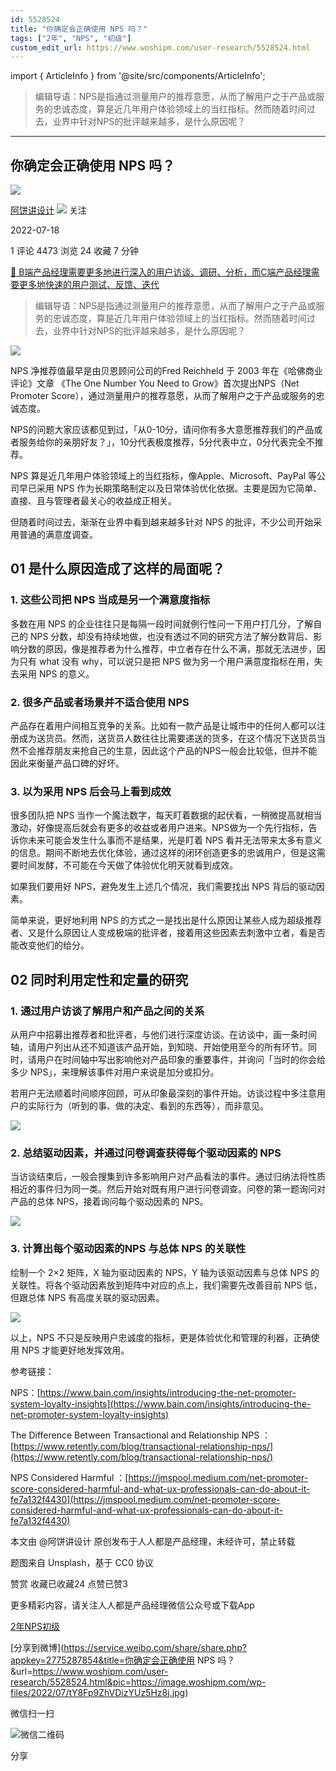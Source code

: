 ```yaml
---
id: 5528524
title: "你确定会正确使用 NPS 吗？"
tags: ["2年", "NPS", "初级"]
custom_edit_url: https://www.woshipm.com/user-research/5528524.html
---
```

import { ArticleInfo } from '@site/src/components/ArticleInfo';

<ArticleInfo
    author="阿饼讲设计"
    authorLink="https://www.woshipm.com/u/1425659"
    published="2022-07-18"
    views={4473}
    comments={1}
    collects={24}
/>

> 编辑导语：NPS是指通过测量用户的推荐意愿，从而了解用户之于产品或服务的忠诚态度，算是近几年用户体验领域上的当红指标。然而随着时间过去，业界中针对NPS的批评越来越多，是什么原因呢？

---

## 你确定会正确使用 NPS 吗？

[![](https://image.woshipm.com/wp-files/2022/05/Jt16xB4ZXD1dNoX3yDzQ.jpg!/both/72x72)](https://www.woshipm.com/u/1425659)

[阿饼讲设计](https://www.woshipm.com/u/1425659) ![](https://static.woshipm.com/tag/1101_1@2x.png) 关注

2022-07-18

1 评论 4473 浏览 24 收藏 7 分钟

[🔗 B端产品经理需要更多地进行深入的用户访谈、调研、分析，而C端产品经理需要更多地快速的用户测试、反馈、迭代](https://ke.qidianla.com/courses/bcpm)

> 编辑导语：NPS是指通过测量用户的推荐意愿，从而了解用户之于产品或服务的忠诚态度，算是近几年用户体验领域上的当红指标。然而随着时间过去，业界中针对NPS的批评越来越多，是什么原因呢？

![](https://image.woshipm.com/wp-files/2022/07/tY8Fp9ZhVDizYUz5Hz8j.jpg)

NPS 净推荐值最早是由贝恩顾问公司的Fred Reichheld 于 2003 年在《哈佛商业评论》文章 《The One Number You Need to Grow》首次提出NPS（Net Promoter Score），通过测量用户的推荐意愿，从而了解用户之于产品或服务的忠诚态度。

NPS的问题大家应该都见到过，「从0-10分，请问你有多大意愿推荐我们的产品或者服务给你的亲朋好友？」，10分代表极度推荐，5分代表中立，0分代表完全不推荐。

NPS 算是近几年用户体验领域上的当红指标，像Apple、Microsoft、PayPal 等公司早已采用 NPS 作为长期策略制定以及日常体验优化依据。主要是因为它简单、直接、且与管理者最关心的收益成正相关。

但随着时间过去，渐渐在业界中看到越来越多针对 NPS 的批评，不少公司开始采用普通的满意度调查。

## 01 是什么原因造成了这样的局面呢？

### 1\. 这些公司把 NPS 当成是另一个满意度指标

多数在用 NPS 的企业往往只是每隔一段时间就例行性问一下用户打几分，了解自己的 NPS 分数，却没有持续地做，也没有透过不同的研究方法了解分数背后、影响分数的原因，像是推荐者为什么推荐，中立者存在什么不满，那就无法进步，因为只有 what 没有 why，可以说只是把 NPS 做为另一个用户满意度指标在用，失去采用 NPS 的意义。

### 2\. 很多产品或者场景并不适合使用 NPS

产品存在着用户间相互竞争的关系。比如有一款产品是让城市中的任何人都可以注册成为送货员。然而，送货员人数往往比需要递送的货多，在这个情况下送货员当然不会推荐朋友来抢自己的生意，因此这个产品的NPS一般会比较低，但并不能因此来衡量产品口碑的好坏。

### 3\. 以为采用 NPS 后会马上看到成效

很多团队把 NPS 当作一个魔法数字，每天盯着数据的起伏看，一稍微提高就相当激动，好像提高后就会有更多的收益或者用户进来。NPS做为一个先行指标，告诉你未来可能会发生什么事而不是结果，光是盯着 NPS 看并无法带来太多有意义的信息。期间不断地去优化体验，通过这样的闭环创造更多的忠诚用户，但是这需要时间发酵，不可能在今天做了体验优化明天就看到成效。

如果我们要用好 NPS，避免发生上述几个情况，我们需要找出 NPS 背后的驱动因素。

简单来说，更好地利用 NPS 的方式之一是找出是什么原因让某些人成为超级推荐者、又是什么原因让人变成极端的批评者，接着用这些因素去刺激中立者，看是否能改变他们的给分。

## 02 同时利用定性和定量的研究

### 1\. 通过用户访谈了解用户和产品之间的关系

从用户中招募出推荐者和批评者，与他们进行深度访谈。在访谈中，画一条时间轴，请用户列出从还不知道该产品开始，到知晓、开始使用至今的所有环节。同时，请用户在时间轴中写出影响他对产品印象的重要事件，并询问「当时的你会给多少 NPS」，来理解该事件对用户来说是加分或扣分。

若用户无法顺着时间顺序回顾，可从印象最深刻的事件开始。访谈过程中多注意用户的实际行为（听到的事、做的决定、看到的东西等），而非意见。

![](https://image.woshipm.com/wp-files/2022/07/iQ3QN1jP5vfFMKqGkbiL.png)

### 2\. 总结驱动因素，并通过问卷调查获得每个驱动因素的 NPS

当访谈结束后，一般会搜集到许多影响用户对产品看法的事件。通过归纳法将性质相近的事件归为同一类。然后开始对既有用户进行问卷调查。问卷的第一题询问对产品的总体 NPS，接着询问每个驱动因素的 NPS。

![](https://image.woshipm.com/wp-files/2022/07/p1Yrxgxo17nG2HjXhczw.png)

### 3\. 计算出每个驱动因素的NPS 与总体 NPS 的关联性

绘制一个 2×2 矩阵，X 轴为驱动因素的 NPS，Y 轴为该驱动因素与总体 NPS 的关联性。将各个驱动因素放到矩阵中对应的点上，我们需要先改善目前 NPS 低，但跟总体 NPS 有高度关联的驱动因素。

![](https://image.woshipm.com/wp-files/2022/07/cAtuiSRqwqHPldJbpQ6y.png)

以上，NPS 不只是反映用户忠诚度的指标，更是体验优化和管理的利器，正确使用 NPS 才能更好地发挥效用。

参考链接：

NPS：[https://www.bain.com/insights/introducing-the-net-promoter-system-loyalty-insights](https://www.bain.com/insights/introducing-the-net-promoter-system-loyalty-insights)

The Difference Between Transactional and Relationship NPS ：[https://www.retently.com/blog/transactional-relationship-nps/](https://www.retently.com/blog/transactional-relationship-nps/)

NPS Considered Harmful ：[https://jmspool.medium.com/net-promoter-score-considered-harmful-and-what-ux-professionals-can-do-about-it-fe7a132f4430](https://jmspool.medium.com/net-promoter-score-considered-harmful-and-what-ux-professionals-can-do-about-it-fe7a132f4430)

本文由 @阿饼讲设计 原创发布于人人都是产品经理，未经许可，禁止转载

题图来自 Unsplash，基于 CC0 协议

赞赏 收藏已收藏24 点赞已赞3

更多精彩内容，请关注人人都是产品经理微信公众号或下载App

[2年](https://www.woshipm.com/tag/2%e5%b9%b4)[NPS](https://www.woshipm.com/tag/nps)[初级](https://www.woshipm.com/tag/%e5%88%9d%e7%ba%a7)

[分享到微博](https://service.weibo.com/share/share.php?appkey=2775287854&title=你确定会正确使用 NPS 吗？&url=https://www.woshipm.com/user-research/5528524.html&pic=https://image.woshipm.com/wp-files/2022/07/tY8Fp9ZhVDizYUz5Hz8j.jpg)

微信扫一扫

![微信二维码](https://api.pwmqr.com/qrcode/create/?url=https://www.woshipm.com/user-research/5528524.html)

分享
